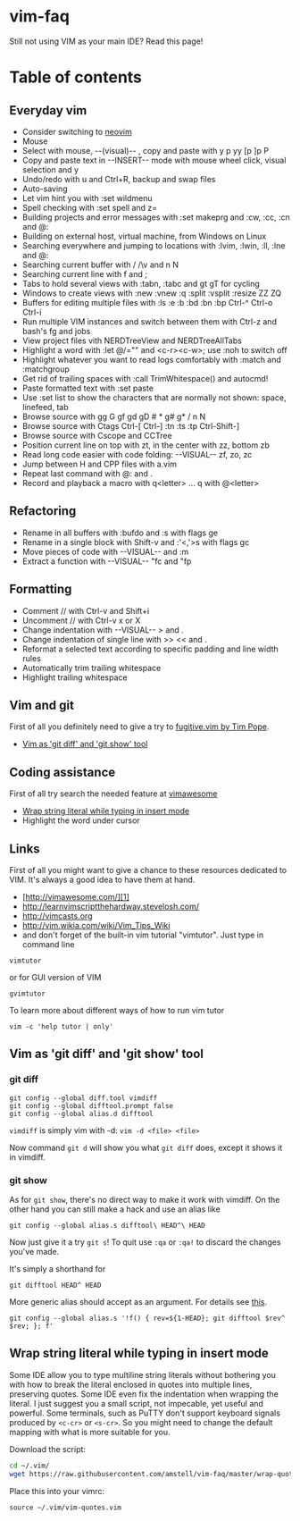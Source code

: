 # vim-faq

Still not using VIM as your main IDE? Read this page!

# Table of contents

## Everyday vim

 + Consider switching to [neovim](https://neovim.io/)
 + Mouse
 + Select with mouse, --(visual)-- , copy and paste with y p yy [p ]p P
 + Copy and paste text in --INSERT-- mode with mouse wheel click, visual selection and y
 + Undo/redo with u and Ctrl+R, backup and swap files
 + Auto-saving
 + Let vim hint you with :set wildmenu
 + Spell checking with :set spell and z=
 + Building projects and error messages with :set makeprg and :cw, :cc, :cn and @:
 + Building on external host, virtual machine, from Windows on Linux
 + Searching everywhere and jumping to locations with :lvim, :lwin, :ll, :lne and @:
 + Searching current buffer with / /\v and n N
 + Searching current line with f and ;
 + Tabs to hold several views with :tabn, :tabc and gt gT for cycling
 + Windows to create views with :new :vnew :q :split :vsplit :resize ZZ ZQ
 + Buffers for editing multiple files with :ls :e :b :bd :bn :bp Ctrl-^ Ctrl-o Ctrl-i
 + Run multiple VIM instances and switch between them with Ctrl-z and bash's fg and jobs
 + View project files vith NERDTreeView and NERDTreeAllTabs
 + Highlight a word with :let @/="" and \<c-r\>\<c-w\>; use :noh to switch off
 + Highlight whatever you want to read logs comfortably with :match and :matchgroup
 + Get rid of trailing spaces with :call TrimWhitespace() and autocmd!
 + Paste formatted text with :set paste
 + Use :set list to show the characters that are normally not shown: space, linefeed, tab
 + Browse source with gg G gf gd gD # * g# g\* / n N
 + Browse source with Ctags Ctrl-[ Ctrl-] :tn :ts :tp Ctrl-Shift-]
 + Browse source with Cscope and CCTree
 + Position current line on top with zt, in the center with zz, bottom zb
 + Read long code easier with code folding: --VISUAL-- zf, zo, zc
 + Jump between H and CPP files with a.vim
 + Repeat last command with @: and .
 + Record and playback a macro with q\<letter\> ... q with @\<letter\>
 
## Refactoring
 + Rename in all buffers with :bufdo and :s with flags ge
 + Rename in a single block with Shift-v and :'<,'>s with flags gc
 + Move pieces of code with --VISUAL-- and :m
 + Extract a function with --VISUAL-- "fc and "fp
 
## Formatting
 + Comment // with Ctrl-v and Shift+i
 + Uncomment // with Ctrl-v x or X
 + Change indentation with --VISUAL--  > and .
 + Change indentation of single line with >> << and .
 + Reformat a selected text according to specific padding and line width rules
 + Automatically trim trailing whitespace
 + Highlight trailing whitespace

## Vim and git

First of all you definitely need to give a try to [fugitive.vim by Tim Pope](https://github.com/tpope/vim-fugitive).

+ [Vim as 'git diff' and 'git show' tool](#vim-as-git-diff-and-git-show-tool)

## Coding assistance

First of all try search the needed feature at [vimawesome][1]

+ [Wrap string literal while typing in insert mode](#wrap-string-literal-while-typing-in-insert-mode)
+ Highlight the word under cursor

## Links

First of all you might want to give a chance to these resources dedicated to VIM. It's always a good idea to have them at hand.

+ [http://vimawesome.com/][1]
+ http://learnvimscriptthehardway.stevelosh.com/ 
+ http://vimcasts.org 
+ http://vim.wikia.com/wiki/Vim_Tips_Wiki 
+ and don't forget of the built-in vim tutorial "vimtutor". Just type in command line

```
vimtutor
```

or for GUI version of VIM

```
gvimtutor
```

To learn more about different ways of how to run vim tutor 

```
vim -c 'help tutor | only'
```

## Vim as 'git diff' and 'git show' tool
### git diff

```
git config --global diff.tool vimdiff
git config --global difftool.prompt false 
git config --global alias.d difftool
```

`vimdiff` is simply vim with -d: `vim -d <file> <file>`

Now command `git d` will show you what `git diff` does, except it shows it in vimdiff.

### git show

As for `git show`, there's no direct way to make it work with vimdiff.
On the other hand you can still make a hack and use an alias like

```
git config --global alias.s difftool\ HEAD^\ HEAD
```

Now just give it a try `git s`! To quit use `:qa` or `:qa!` to discard the changes you've made.

It's simply a shorthand for

```
git difftool HEAD^ HEAD
```

More generic alias should accept <revision> as an argument. For details see [this](http://jondavidjohn.com/git-aliases-parameters/).

```
git config --global alias.s '!f() { rev=${1-HEAD}; git difftool $rev^ $rev; }; f'
```

## Wrap string literal while typing in insert mode
Some IDE allow you to type multiline string literals without bothering you with how to break the literal enclosed in quotes into multiple lines, preserving quotes. Some IDE even fix the indentation when wrapping the literal. I just suggest you a small script, not impecable, yet useful and powerful. Some terminals, such as PuTTY don't support keyboard signals produced by `<c-cr>` or `<s-cr>`. So you might need to change the default mapping with what is more suitable for you.

Download the script:
```bash
cd ~/.vim/
wget https://raw.githubusercontent.com/amstell/vim-faq/master/wrap-quotes.vim
```
Place this into your vimrc:
```vim
source ~/.vim/vim-quotes.vim
```

[1]: http://vimawesome.com/
